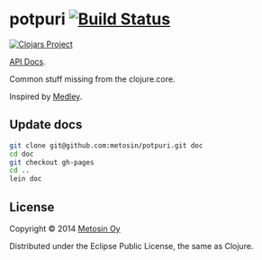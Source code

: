 # potpuri [![Build Status](https://travis-ci.org/metosin/potpuri.svg?branch=master)](https://travis-ci.org/metosin/potpuri)

[![Clojars Project](http://clojars.org/metosin/potpuri/latest-version.svg)](http://clojars.org/metosin/potpuri)

[API Docs](http://metosin.github.io/potpuri/potpuri.core.html).

Common stuff missing from the clojure.core.

Inspired by [Medley](https://github.com/weavejester/medley).


## Update docs

```sh
git clone git@github.com:metosin/potpuri.git doc
cd doc
git checkout gh-pages
cd ..
lein doc
```

## License

Copyright © 2014 [Metosin Oy](http://www.metosin.fi)

Distributed under the Eclipse Public License, the same as Clojure.
